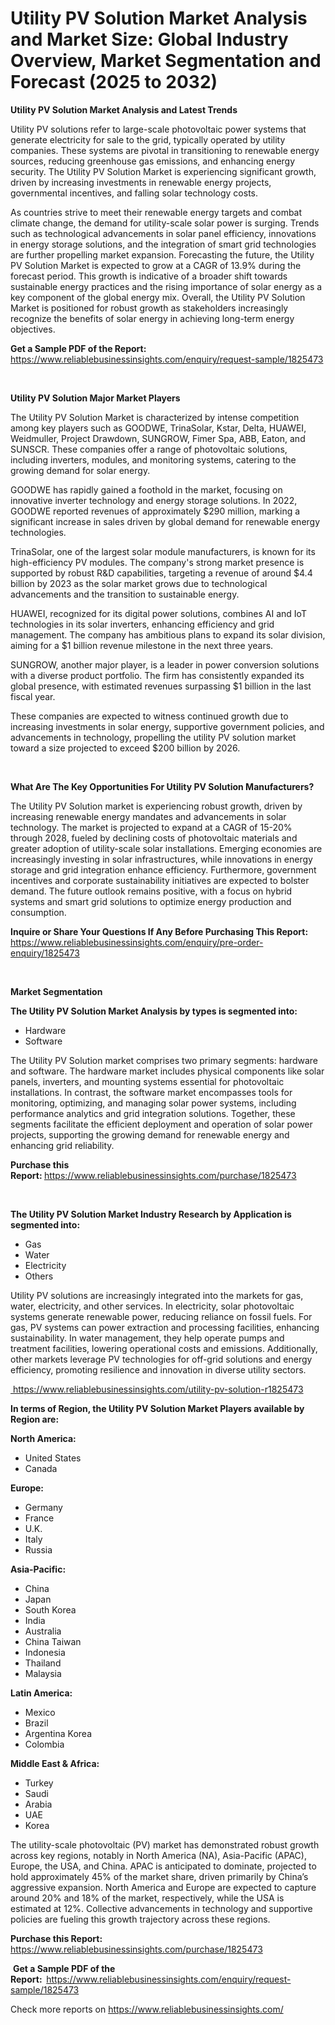 <p><h1>Utility PV Solution Market Analysis and Market Size: Global Industry Overview, Market Segmentation and Forecast (2025 to 2032)</h1></p><p><strong>Utility PV Solution Market Analysis and Latest Trends</strong></p>
<p><p>Utility PV solutions refer to large-scale photovoltaic power systems that generate electricity for sale to the grid, typically operated by utility companies. These systems are pivotal in transitioning to renewable energy sources, reducing greenhouse gas emissions, and enhancing energy security. The Utility PV Solution Market is experiencing significant growth, driven by increasing investments in renewable energy projects, governmental incentives, and falling solar technology costs.</p><p>As countries strive to meet their renewable energy targets and combat climate change, the demand for utility-scale solar power is surging. Trends such as technological advancements in solar panel efficiency, innovations in energy storage solutions, and the integration of smart grid technologies are further propelling market expansion. Forecasting the future, the Utility PV Solution Market is expected to grow at a CAGR of 13.9% during the forecast period. This growth is indicative of a broader shift towards sustainable energy practices and the rising importance of solar energy as a key component of the global energy mix. Overall, the Utility PV Solution Market is positioned for robust growth as stakeholders increasingly recognize the benefits of solar energy in achieving long-term energy objectives.</p></p>
<p><strong>Get a Sample PDF of the Report:&nbsp;</strong> <a href="https://www.reliablebusinessinsights.com/enquiry/request-sample/1825473?utm_campaign=3134&utm_medium=2&utm_source=Github&utm_content=ia&utm_term=11032025&utm_id=utility-pv-solution">https://www.reliablebusinessinsights.com/enquiry/request-sample/1825473</a></p>
<p>&nbsp;</p>
<p><strong>Utility PV Solution Major Market Players</strong></p>
<p><p>The Utility PV Solution Market is characterized by intense competition among key players such as GOODWE, TrinaSolar, Kstar, Delta, HUAWEI, Weidmuller, Project Drawdown, SUNGROW, Fimer Spa, ABB, Eaton, and SUNSCR. These companies offer a range of photovoltaic solutions, including inverters, modules, and monitoring systems, catering to the growing demand for solar energy.</p><p>GOODWE has rapidly gained a foothold in the market, focusing on innovative inverter technology and energy storage solutions. In 2022, GOODWE reported revenues of approximately $290 million, marking a significant increase in sales driven by global demand for renewable energy technologies.</p><p>TrinaSolar, one of the largest solar module manufacturers, is known for its high-efficiency PV modules. The company's strong market presence is supported by robust R&D capabilities, targeting a revenue of around $4.4 billion by 2023 as the solar market grows due to technological advancements and the transition to sustainable energy.</p><p>HUAWEI, recognized for its digital power solutions, combines AI and IoT technologies in its solar inverters, enhancing efficiency and grid management. The company has ambitious plans to expand its solar division, aiming for a $1 billion revenue milestone in the next three years.</p><p>SUNGROW, another major player, is a leader in power conversion solutions with a diverse product portfolio. The firm has consistently expanded its global presence, with estimated revenues surpassing $1 billion in the last fiscal year.</p><p>These companies are expected to witness continued growth due to increasing investments in solar energy, supportive government policies, and advancements in technology, propelling the utility PV solution market toward a size projected to exceed $200 billion by 2026.</p></p>
<p>&nbsp;</p>
<p><strong>What Are The Key Opportunities For Utility PV Solution Manufacturers?</strong></p>
<p><p>The Utility PV Solution market is experiencing robust growth, driven by increasing renewable energy mandates and advancements in solar technology. The market is projected to expand at a CAGR of 15-20% through 2028, fueled by declining costs of photovoltaic materials and greater adoption of utility-scale solar installations. Emerging economies are increasingly investing in solar infrastructures, while innovations in energy storage and grid integration enhance efficiency. Furthermore, government incentives and corporate sustainability initiatives are expected to bolster demand. The future outlook remains positive, with a focus on hybrid systems and smart grid solutions to optimize energy production and consumption.</p></p>
<p><strong>Inquire or Share Your Questions If Any Before Purchasing This Report:</strong> <a href="https://www.reliablebusinessinsights.com/enquiry/pre-order-enquiry/1825473?utm_campaign=3134&utm_medium=2&utm_source=Github&utm_content=ia&utm_term=11032025&utm_id=utility-pv-solution">https://www.reliablebusinessinsights.com/enquiry/pre-order-enquiry/1825473</a></p>
<p>&nbsp;</p>
<p><strong>Market Segmentation</strong></p>
<p><strong>The Utility PV Solution Market Analysis by types is segmented into:</strong></p>
<p><ul><li>Hardware</li><li>Software</li></ul></p>
<p><p>The Utility PV Solution market comprises two primary segments: hardware and software. The hardware market includes physical components like solar panels, inverters, and mounting systems essential for photovoltaic installations. In contrast, the software market encompasses tools for monitoring, optimizing, and managing solar power systems, including performance analytics and grid integration solutions. Together, these segments facilitate the efficient deployment and operation of solar power projects, supporting the growing demand for renewable energy and enhancing grid reliability.</p></p>
<p><strong>Purchase this Report:&nbsp;</strong><a href="https://www.reliablebusinessinsights.com/purchase/1825473?utm_campaign=3134&utm_medium=2&utm_source=Github&utm_content=ia&utm_term=11032025&utm_id=utility-pv-solution">https://www.reliablebusinessinsights.com/purchase/1825473</a></p>
<p>&nbsp;</p>
<p><strong>The Utility PV Solution Market Industry Research by Application is segmented into:</strong></p>
<p><ul><li>Gas</li><li>Water</li><li>Electricity</li><li>Others</li></ul></p>
<p><p>Utility PV solutions are increasingly integrated into the markets for gas, water, electricity, and other services. In electricity, solar photovoltaic systems generate renewable power, reducing reliance on fossil fuels. For gas, PV systems can power extraction and processing facilities, enhancing sustainability. In water management, they help operate pumps and treatment facilities, lowering operational costs and emissions. Additionally, other markets leverage PV technologies for off-grid solutions and energy efficiency, promoting resilience and innovation in diverse utility sectors.</p></p>
<p><a href="https://www.reliablebusinessinsights.com/utility-pv-solution-r1825473?utm_campaign=3134&utm_medium=2&utm_source=Github&utm_content=ia&utm_term=11032025&utm_id=utility-pv-solution">&nbsp;https://www.reliablebusinessinsights.com/utility-pv-solution-r1825473</a></p>
<p><strong>In terms of Region, the Utility PV Solution Market Players available by Region are:</strong></p>
<p>
    <p> <strong> North America: </strong>
        <ul>
            <li>United States</li>
            <li>Canada</li>
        </ul>
        </p> 
    <p> <strong> Europe: </strong>
        <ul>
            <li>Germany</li>
            <li>France</li>
            <li>U.K.</li>
            <li>Italy</li>
            <li>Russia</li>
        </ul>
        </p> 
    <p> <strong> Asia-Pacific: </strong>
        <ul>
            <li>China</li>
            <li>Japan</li>
            <li>South Korea</li>
            <li>India</li>
            <li>Australia</li>
            <li>China Taiwan</li>
            <li>Indonesia</li>
            <li>Thailand</li>
            <li>Malaysia</li>
        </ul>
        </p> 
    <p> <strong> Latin America: </strong>
        <ul>
            <li>Mexico</li>
            <li>Brazil</li>
            <li>Argentina Korea</li>
            <li>Colombia</li>
        </ul>
        </p> 
    <p> <strong> Middle East & Africa: </strong>
        <ul>
            <li>Turkey</li>
            <li>Saudi</li>
            <li>Arabia</li>
            <li>UAE</li>
            <li>Korea</li>
        </ul>
    </p>
    </p>
<p><p>The utility-scale photovoltaic (PV) market has demonstrated robust growth across key regions, notably in North America (NA), Asia-Pacific (APAC), Europe, the USA, and China. APAC is anticipated to dominate, projected to hold approximately 45% of the market share, driven primarily by China’s aggressive expansion. North America and Europe are expected to capture around 20% and 18% of the market, respectively, while the USA is estimated at 12%. Collective advancements in technology and supportive policies are fueling this growth trajectory across these regions.</p></p>
<p><strong>Purchase this Report: </strong><a href="https://www.reliablebusinessinsights.com/purchase/1825473?utm_campaign=3134&utm_medium=2&utm_source=Github&utm_content=ia&utm_term=11032025&utm_id=utility-pv-solution">https://www.reliablebusinessinsights.com/purchase/1825473</a></p>
<p>&nbsp;<strong>Get a Sample PDF of the Report:&nbsp;&nbsp;</strong><a href="https://www.reliablebusinessinsights.com/enquiry/request-sample/1825473?utm_campaign=3134&utm_medium=2&utm_source=Github&utm_content=ia&utm_term=11032025&utm_id=utility-pv-solution">https://www.reliablebusinessinsights.com/enquiry/request-sample/1825473</a></p>
<p><strong></strong></p>
<p>Check more reports on <a href="https://www.reliablebusinessinsights.com/?utm_campaign=3134&utm_medium=2&utm_source=Github&utm_content=ia&utm_term=11032025&utm_id=utility-pv-solution">https://www.reliablebusinessinsights.com/</a></p>
